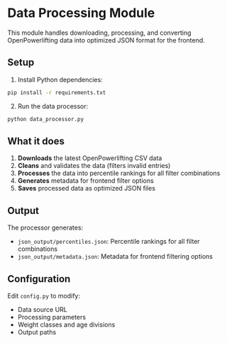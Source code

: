 # Data Processing Module

This module handles downloading, processing, and converting OpenPowerlifting data into optimized JSON format for the frontend.

## Setup

1. Install Python dependencies:
```bash
pip install -r requirements.txt
```

2. Run the data processor:
```bash
python data_processor.py
```

## What it does

1. **Downloads** the latest OpenPowerlifting CSV data
2. **Cleans** and validates the data (filters invalid entries)
3. **Processes** the data into percentile rankings for all filter combinations
4. **Generates** metadata for frontend filter options
5. **Saves** processed data as optimized JSON files

## Output

The processor generates:
- `json_output/percentiles.json`: Percentile rankings for all filter combinations
- `json_output/metadata.json`: Metadata for frontend filtering options

## Configuration

Edit `config.py` to modify:
- Data source URL
- Processing parameters
- Weight classes and age divisions
- Output paths